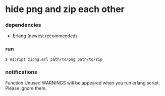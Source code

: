 # hide png and zip each other

### dependencies
* Erlang (newest recommended)

### run
```
$ escript zipng.erl path/to/png path/to/zip
```

### notifications
Function Unused WARNINGS will be appeared when you run erlang script. Please ignore them.
